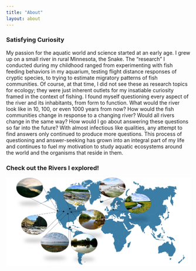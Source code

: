 ```yaml
---
title: "About"
layout: about
---
```


### Satisfying Curiosity

My passion for the aquatic world and science started at an early age. I grew up on a small river in rural Minnesota, the Snake. The “research” I conducted during my childhood ranged from experimenting with fish feeding behaviors in my aquarium, testing flight distance responses of cryptic species, to trying to estimate migratory patterns of fish communities. Of course, at that time, I did not see these as research topics for ecology; they were just inherent outlets for my insatiable curiosity framed in the context of fishing. I found myself questioning every aspect of the river and its inhabitants, from form to function. What would the river look like in 10, 100, or even 1000 years from now? How would the fish communities change in response to a changing river? Would all rivers change in the same way? How would I go about answering these questions so far into the future? With almost infectious like qualities, any attempt to find answers only continued to produce more questions. This process of questioning and answer-seeking has grown into an integral part of my life and continues to fuel my motivation to study aquatic ecosystems around the world and the organisms that reside in them.

### Check out the Rivers I explored!

![Image of Rivers I explored](/assets/RiverSlide.jpg)
